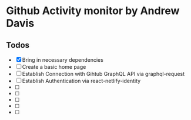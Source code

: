 # Github Activity monitor by Andrew Davis

## Todos

- [x] Bring in necessary dependencies
- [ ] Create a basic home page
- [ ] Establish Connection with Gihtub GraphQL API via graphql-request
- [ ] Establish Authentication via react-netlify-identity
- [ ]
- [ ]
- [ ]
- [ ]
- [ ]
